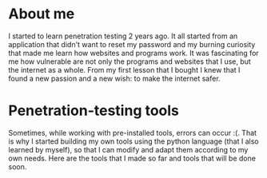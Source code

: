 # About me
I started to learn penetration testing 2 years ago. 
It all started from an application that didn't want to reset my password and my burning curiosity that made me learn how websites and programs work.
It was fascinating for me how vulnerable are not only the programs and websites that I use, but the internet as a whole.
From my first lesson that I bought I knew that I found a new passion and a new wish: to make the internet safer.


# Penetration-testing tools
Sometimes, while working with pre-installed tools, errors can occur :(. 
That is why I started building my own tools using the python language (that I also learned by myself), so that I can modify and adapt them according to my own needs.
Here are the tools that I made so far and tools that will be done soon.

